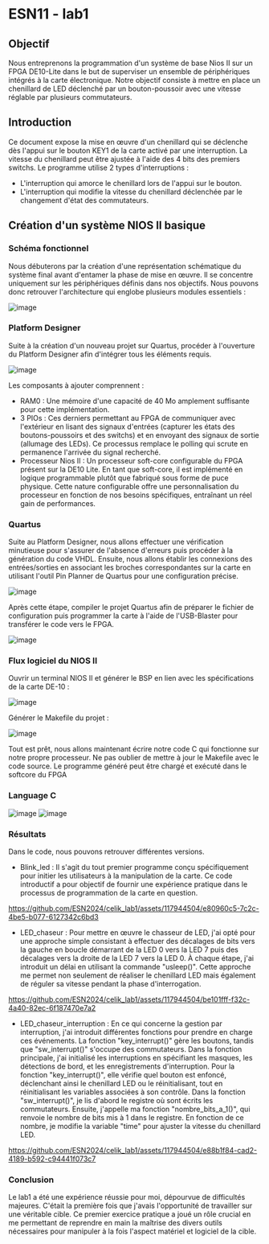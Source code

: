 <h1> ESN11 - lab1 </h1>

<h2> Objectif </h2>

Nous entreprenons la programmation d'un système de base Nios II sur un FPGA DE10-Lite dans le but de superviser un ensemble de périphériques intégrés à la carte électronique. Notre objectif consiste à mettre en place un chenillard de LED déclenché par un bouton-poussoir avec une vitesse réglable par plusieurs commutateurs.

<h2> Introduction </h2>

Ce document expose la mise en œuvre d'un chenillard qui se déclenche dès l'appui sur le bouton KEY1 de la carte activé par une interruption. La vitesse du chenillard peut être ajustée à l'aide des 4 bits des premiers switchs. Le programme utilise 2 types d'interruptions :

- L'interruption qui amorce le chenillard lors de l'appui sur le bouton.
- L'interruption qui modifie la vitesse du chenillard déclenchée par le changement d'état des commutateurs.

<h2> Création d'un système NIOS II basique </h2>

<h3> Schéma fonctionnel </h3>

Nous débuterons par la création d'une représentation schématique du système final avant d'entamer la phase de mise en œuvre. Il se concentre uniquement sur les périphériques définis dans nos objectifs. Nous pouvons donc retrouver l'architecture qui englobe plusieurs modules essentiels :

![image](https://github.com/ESN2024/celik_lab1/assets/117944504/db1e5e4c-b6c7-4ffe-b261-61fbdcc5e197)

<h3> Platform Designer </h3>

Suite à la création d'un nouveau projet sur Quartus, procéder à l'ouverture du Platform Designer afin d'intégrer tous les éléments requis.

![image](https://github.com/ESN2024/celik_lab1/assets/117944504/7fe78234-9f81-4efc-a00f-7a1963b138c6)

Les composants à ajouter comprennent :

- RAM0 : Une mémoire d'une capacité de 40 Mo amplement suffisante pour cette implémentation.
- 3 PIOs : Ces derniers permettant au FPGA de communiquer avec l'extérieur en lisant des signaux d'entrées (capturer les états des boutons-poussoirs et des switchs) et en envoyant des signaux de sortie (allumage des LEDs). Ce processus remplace le polling qui scrute en permanence l'arrivée du signal recherché.
- Processeur Nios II : Un processeur soft-core configurable du FPGA présent sur la DE10 Lite. En tant que soft-core, il est implémenté en logique programmable plutôt que fabriqué sous forme de puce physique. Cette nature configurable offre une personnalisation du processeur en fonction de nos besoins spécifiques, entraînant un réel gain de performances.
  
<h3> Quartus </h3>

Suite au Platform Designer, nous allons effectuer une vérification minutieuse pour s'assurer de l'absence d'erreurs puis procéder à la génération du code VHDL. Ensuite, nous allons établir les connexions des entrées/sorties en associant les broches correspondantes sur la carte en utilisant l'outil Pin Planner de Quartus pour une configuration précise. 

![image](https://github.com/ESN2024/celik_lab1/assets/117944504/c98385b5-fb47-49f1-a9b1-4008ad86ed9a)

Après cette étape, compiler le projet Quartus afin de préparer le fichier de configuration puis programmer la carte à l'aide de l'USB-Blaster pour transférer le code vers le FPGA.

![image](https://github.com/ESN2024/celik_lab1/assets/117944504/631d0b66-4f33-4838-97f3-0a2a6b3b95b6)

<h3> Flux logiciel du NIOS II </h3>

Ouvrir un terminal NIOS II et générer le BSP en lien avec les spécifications de la carte DE-10 :

![image](https://github.com/ESN2024/celik_lab1/assets/117944504/14a01ae6-1579-4528-8990-a77549f41a49)

Générer le Makefile du projet :

![image](https://github.com/ESN2024/celik_lab1/assets/117944504/c6555cc7-8295-46f2-97b6-c1a1213479f8)

Tout est prêt, nous allons maintenant écrire notre code C qui fonctionne sur notre propre processeur. Ne pas oublier de mettre à jour le Makefile avec le code source. Le programme généré peut être chargé et exécuté dans le softcore du FPGA

<h3> Language C </h3>

![image](https://github.com/ESN2024/celik_lab1/assets/117944504/d667d4d6-8aa5-4e2e-9fb1-68ad1cfcf119)
![image](https://github.com/ESN2024/celik_lab1/assets/117944504/c56056d3-2593-4e96-8758-fa5019670edb)

<h3> Résultats </h3>

Dans le code, nous pouvons retrouver différentes versions. 

- Blink_led : Il s'agit du tout premier programme conçu spécifiquement pour initier les utilisateurs à la manipulation de la carte. Ce code introductif a pour objectif de fournir une expérience pratique dans le processus de programmation de la carte en question.

https://github.com/ESN2024/celik_lab1/assets/117944504/e80960c5-7c2c-4be5-b077-6127342c6bd3

- LED_chaseur : Pour mettre en œuvre le chasseur de LED, j'ai opté pour une approche simple consistant à effectuer des décalages de bits vers la gauche en boucle démarrant de la LED 0 vers la LED 7 puis des décalages vers la droite de la LED 7 vers la LED 0. À chaque étape, j'ai introduit un délai en utilisant la commande "usleep()". Cette approche me permet non seulement de réaliser le chenillard LED mais également de réguler sa vitesse pendant la phase d'interrogation.

https://github.com/ESN2024/celik_lab1/assets/117944504/be101fff-f32c-4a40-82ec-6f187470e7a2

- LED_chaseur_interruption : En ce qui concerne la gestion par interruption, j'ai introduit différentes fonctions pour prendre en charge ces événements. La fonction "key_interrupt()" gère les boutons, tandis que "sw_interrupt()" s'occupe des commutateurs. Dans la fonction principale, j'ai initialisé les interruptions en spécifiant les masques, les détections de bord, et les enregistrements d'interruption. Pour la fonction "key_interrupt()", elle vérifie quel bouton est enfoncé, déclenchant ainsi le chenillard LED ou le réinitialisant, tout en réinitialisant les variables associées à son contrôle. Dans la fonction "sw_interrupt()", je lis d'abord le registre où sont écrits les commutateurs. Ensuite, j'appelle ma fonction "nombre_bits_a_1()", qui renvoie le nombre de bits mis à 1 dans le registre. En fonction de ce nombre, je modifie la variable "time" pour ajuster la vitesse du chenillard LED.

https://github.com/ESN2024/celik_lab1/assets/117944504/e88b1f84-cad2-4189-b592-c94441f073c7

<h3> Conclusion </h3>

Le lab1 a été une expérience réussie pour moi, dépourvue de difficultés majeures. C'était la première fois que j'avais l'opportunité de travailler sur une véritable cible. Ce premier exercice pratique a joué un rôle crucial en me permettant de reprendre en main la maîtrise des divers outils nécessaires pour manipuler à la fois l'aspect matériel et logiciel de la cible.

